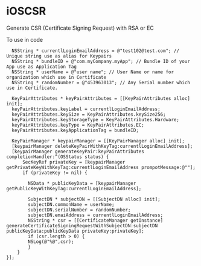 # iOSCSR
Generate CSR (Certificate Signing Request) with RSA or EC

To use in code

      NSString * currentlLoginEmailAddress = @"test102@test.com"; // Unique string use as alias for Keypairs
      NSString * bundleID = @"com.myCompany.myApp"; // Bundle ID of your App use as Application Tag
      NSString * userName = @"user name"; // User Name or name for organization which use in Certificate
      NSString * randomNumber = @"453963013"; // Any Serial number which use in Certificate.

      KeyPairAttributes * keyPairAttributes = [[KeyPairAttributes alloc] init];
      keyPairAttributes.keyLabel = currentlLoginEmailAddress;
      keyPairAttributes.keySize = KeyPairAttributes.keySize256;
      keyPairAttributes.keyStorageType = KeyPairAttributes.Hardware;
      keyPairAttributes.keyType = KeyPairAttributes.EC;
      keyPairAttributes.keyApplicationTag = bundleID;

      KeyPairManager * keypairManager = [[KeyPairManager alloc] init];
      [keypairManager deleteKeyPairWithKeyTag:currentlLoginEmailAddress];
      [keypairManager generateKeyPair:keyPairAttributes completionHandler:^(OSStatus status) {
          SecKeyRef privateKey = [keypairManager getPrivateKeyWithKeyTag:currentlLoginEmailAddress prompotMessage:@""];
          if (privateKey != nil) {
        
            NSData * publicKeyData = [keypairManager getPublicKeyWithKeyTag:currentlLoginEmailAddress];
            
            SubjectDN * subjectDN = [[SubjectDN alloc] init];
            subjectDN.commonName = userName;
            subjectDN.serialNumber = randomNumber;
            subjectDN.emaiAddress = currentlLoginEmailAddress;
            NSString * csr = [[CertificateManager getInstance] generateCertificateSigningRequestWithSubjectDN:subjectDN publicKeyData:publicKeyData privateKey:privateKey];
            if (csr.length > 0) {
            NSLog(@"%@",csr);
            }
        }
    }];
